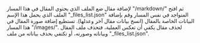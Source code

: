 لإضافة مقال ضع الملف الذي يحتوي المقال في هذا المسار "/markdown/" ثم افتح الملف الذي يحمل هذا الإسم "_files_list.json" المتواجد في نفس المسار وقم بإضافة البيانات الخاصة بالمقال (انسخ بيانات مقال آخر وعدلها). تستطيع إضافة صورة المقال في هذا المسار "/images/". لحذف مقال يكفي أن تعكس العملية، فتحذف ملف المقال وبياناته وصورته، أو تكتفي بحذف بياناته من ملف "_files_list.json".